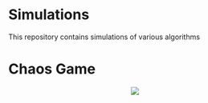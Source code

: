 # Simulations
This repository contains simulations of various algorithms 

# Chaos Game
<p align="center">
  <a href="https://www.youtube.com/watch?v=xAdveCc689k"><img src="https://i.ytimg.com/vi/xAdveCc689k/hqdefault.jpg"></a>
  <br><br>
  
</p>
